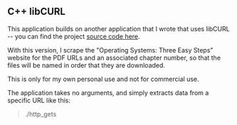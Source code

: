 ## C++ libCURL

This application builds on another application that I wrote that uses libCURL -- you can find the project [source code here](https://github.com/brian-chau/cpp_curl).

With this version, I scrape the "Operating Systems: Three Easy Steps" website for the PDF URLs and an associated chapter number, so that the files will be named in order that they are downloaded.

This is only for my own personal use and not for commercial use.

The application takes no arguments, and simply extracts data from a specific URL like this:

> ./http_gets